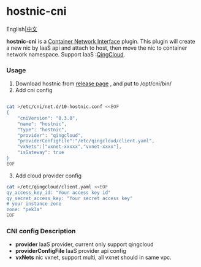 # hostnic-cni

English|[中文](README_zh.md)

**hostnic-cni** is a [Container Network Interface](https://github.com/containernetworking/cni) plugin. This plugin will create a new nic by IaaS api and attach to host, then move the nic to container network namespace. Support IaaS :[QingCloud](http://qingcloud.com).



### Usage

1. Download hostnic from  [release page](https://github.com/yunify/hostnic-cni/releases) , and put to /opt/cni/bin/
2. Add cni config

```bash

cat >/etc/cni/net.d/10-hostnic.conf <<EOF
{
    "cniVersion": "0.3.0",
    "name": "hostnic",
    "type": "hostnic",
    "provider": "qingcloud",
    "providerConfigFile":"/etc/qingcloud/client.yaml",
    "vxNets":["vxnet-xxxxx","vxnet-xxxx"],
    "isGateway": true
}
EOF
```
3. Add cloud provider config

```bash
cat >/etc/qingcloud/client.yaml <<EOF
qy_access_key_id: "Your access key id"
qy_secret_access_key: "Your secret access key"
# your instance zone
zone: "pek3a"
EOF
```
### CNI config Description 
* **provider** IaaS provider, current only support qingcloud
* **providerConfigFile** IaaS provider api config
* **vxNets** nic vxnet, support multi, all vxnet should in same vpc.

